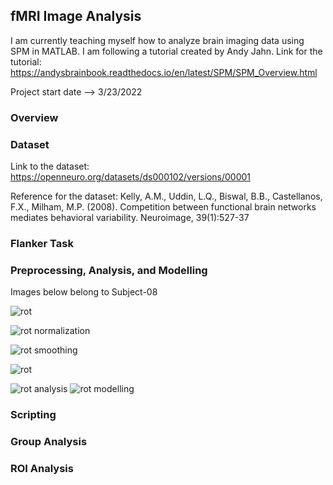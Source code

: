 ## fMRI Image Analysis

I am currently teaching myself how to analyze brain imaging data using SPM in MATLAB. I am following a tutorial created by Andy Jahn. Link for the tutorial: https://andysbrainbook.readthedocs.io/en/latest/SPM/SPM_Overview.html 

Project start date --> 3/23/2022

### Overview

### Dataset

Link to the dataset: https://openneuro.org/datasets/ds000102/versions/00001

Reference for the dataset: Kelly, A.M., Uddin, L.Q., Biswal, B.B., Castellanos, F.X., Milham, M.P. (2008). Competition between functional brain networks mediates behavioral variability. Neuroimage, 39(1):527-37

### Flanker Task

### Preprocessing, Analysis, and Modelling

Images below belong to Subject-08

![rot](/fMRI-Image-Analysis/docs/assets/rotation.png)

![rot](/fMRI-Image-Analysis/docs/assets/normalization.png)
normalization

![rot](/fMRI-Image-Analysis/docs/assets/smoothing.png)
smoothing

![rot](/fMRI-Image-Analysis/docs/assets/dm.png)

![rot](/fMRI-Image-Analysis/docs/assets/an.png)
analysis
![rot](/fMRI-Image-Analysis/docs/assets/hij.png)
modelling

### Scripting

### Group Analysis

### ROI Analysis

